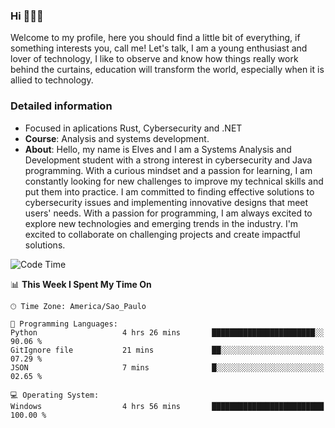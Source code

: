 


### Hi 🙋🏽‍♂️

Welcome to my profile, here you should find a little bit of everything, if something interests you, call me! Let's talk,
I am a young enthusiast and lover of technology, I like to observe and know how things really work behind the curtains, 
education will transform the world, especially when it is allied to technology.

### Detailed information
* Focused in aplications Rust, Cybersecurity and .NET
* **Course**: Analysis and systems development.
* **About**: Hello, my name is Elves and I am a Systems Analysis and Development student with a strong interest in cybersecurity and Java programming. With a curious mindset and a passion for learning, I am constantly looking for new challenges to improve my technical skills and put them into practice. I am committed to finding effective solutions to cybersecurity issues and implementing innovative designs that meet users' needs. With a passion for programming, I am always excited to explore new technologies and emerging trends in the industry. I'm excited to collaborate on challenging projects and create impactful solutions.

<!--START_SECTION:waka-->
![Code Time](http://img.shields.io/badge/Code%20Time-226%20hrs%2041%20mins-blue)

📊 **This Week I Spent My Time On** 

```text
🕑︎ Time Zone: America/Sao_Paulo

💬 Programming Languages: 
Python                   4 hrs 26 mins       ███████████████████████░░   90.06 % 
GitIgnore file           21 mins             ██░░░░░░░░░░░░░░░░░░░░░░░   07.29 % 
JSON                     7 mins              █░░░░░░░░░░░░░░░░░░░░░░░░   02.65 % 

💻 Operating System: 
Windows                  4 hrs 56 mins       █████████████████████████   100.00 % 
```


<!--END_SECTION:waka-->


